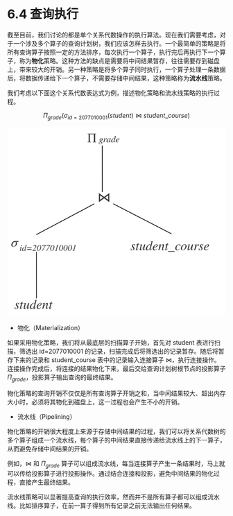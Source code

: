 # 6.4 查询执行

截至目前，我们讨论的都是单个关系代数操作的执行算法。现在我们需要考虑，对于一个涉及多个算子的查询计划树，我们应该怎样去执行。一个最简单的策略是将所有查询算子按照一定的方法排序，每次执行一个算子，执行完后再执行下一个算子，称为**物化**策略。这种方法的缺点是需要将中间结果暂存，往往需要存到磁盘上，带来较大的开销。另一种策略是将多个算子同时执行，一个算子处理一条数据后，将数据传递给下一个算子，不需要存储中间结果，这种策略称为**流水线**策略。

我们考虑以下面这个关系代数表达式为例，描述物化策略和流水线策略的执行过程。

$$
\Pi_{grade}(\sigma_{id=2077010001}(student) \Join student\_course)
$$

![查询计划树](plan_tree.svg)

- 物化（Materialization）

如果采用物化策略，我们将从最底层的扫描算子开始，首先对 student 表进行扫描，筛选出 id=2077010001 的记录，扫描完成后将筛选出的记录暂存。随后将暂存下来的记录和 student_course 表中的记录输入连接算子 $\Join$，执行连接操作。连接操作完成后，将连接的结果物化下来，最后交给查询计划树根节点的投影算子 $\Pi_{grade}$，投影算子输出查询的最终结果。

物化策略的查询开销不仅仅是所有查询算子开销之和，当中间结果较大、超出内存大小时，必须将其物化到磁盘上，这一过程也会产生不小的开销。

- 流水线（Pipelining）

物化策略的开销很大程度上来源于存储中间结果的过程，我们可以将关系代数树的多个算子组成一个流水线，每个算子的中间结果直接传递给流水线上的下一算子，从而避免存储中间结果的开销。

例如，$\Join$ 和 $\Pi_{grade}$ 算子可以组成流水线，每当连接算子产生一条结果时，马上就可以传给投影算子进行投影操作。通过结合连接和投影，避免中间结果的物化过程，直接产生最终结果。

流水线策略可以显著提高查询的执行效率，然而并不是所有算子都可以组成流水线。比如排序算子，在前一算子得到所有记录之前无法输出任何结果。

<!-- 目前仅讨论了单个关系运算如何执行，下面需要研究如何执行包含多个运算的查询计划树。

## 物化

最简单直观的想法是自底向上执行查询计划树，依次执行每个算子，每次执行的临时结果存储到内存或磁盘上，下一个算子在临时结果的基础上继续进行，这种执行策略称为**物化**。

物化方法的策略简单，但会产生大量的中间结果，占据磁盘和内存空间，且查询过程中需要多次访问磁盘，效率较低。

## 流水线

执行查询计划的另一种方法是同时进行多个运算，一个运算产生的结果直接传递给使用这个结果的下一个运算，不需要将中间结果存储到磁盘，这种方法称为**流水线**。

流水线中的每个操作可以由一个迭代算子来实现，每个迭代算子提供 Init 和 Next 接口。调用 Init 后，每次调用 next 返回该操作输出的下一条结果。同时迭代算子自身需要维护迭代状态，使得每次调用 next 返回正确的结果。 -->
